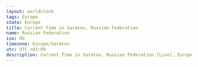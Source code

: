 ```yaml
---
layout: worldclock
tags: Europe
state: Europe
title: Current Time in Saratov, Russian Federation
name: Russian Federation
iso: RU
timezone: Europe/Saratov
utc: UTC +03:04
description: Current Time in Saratov, Russian Federation [Live], Europe. Live update now time in Saratov, timezone Europe/Saratov, UTC +03:04, Country ISO code & Current Local Time.
---
```


